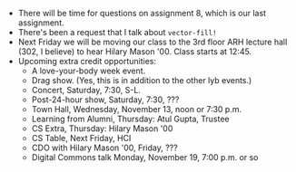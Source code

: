 * There will be time for questions on assignment 8, which is our last
  assignment.
* There's been a request that I talk about `vector-fill!`
* Next Friday we will be moving our class to the 3rd floor ARH lecture
  hall (302, I believe) to hear Hilary Mason '00.  Class starts at 12:45.
* Upcoming extra credit opportunities:
    * A love-your-body week event.
    * Drag show.  (Yes, this is in addition to the other lyb events.)
    * Concert, Saturday, 7:30, S-L.
    * Post-24-hour show, Saturday, 7:30, ???
    * Town Hall, Wednesday, November 13, noon or 7:30 p.m.
    * Learning from Alumni, Thursday: Atul Gupta, Trustee
    * CS Extra, Thursday: Hilary Mason '00
    * CS Table, Next Friday, HCI
    * CDO with Hilary Mason '00, Friday, ???
    * Digital Commons talk Monday, November 19, 7:00 p.m. or so
